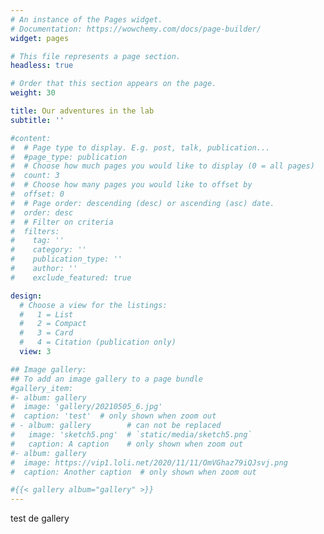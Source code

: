 ```yaml
---
# An instance of the Pages widget.
# Documentation: https://wowchemy.com/docs/page-builder/
widget: pages

# This file represents a page section.
headless: true

# Order that this section appears on the page.
weight: 30

title: Our adventures in the lab
subtitle: ''

#content:
#  # Page type to display. E.g. post, talk, publication...
#  #page_type: publication
#  # Choose how much pages you would like to display (0 = all pages)
#  count: 3
#  # Choose how many pages you would like to offset by
#  offset: 0
#  # Page order: descending (desc) or ascending (asc) date.
#  order: desc
#  # Filter on criteria
#  filters:
#    tag: ''
#    category: ''
#    publication_type: ''
#    author: ''
#    exclude_featured: true

design:
  # Choose a view for the listings:
  #   1 = List
  #   2 = Compact
  #   3 = Card
  #   4 = Citation (publication only)
  view: 3

## Image gallery:
## To add an image gallery to a page bundle
#gallery_item:  
#- album: gallery
#  image: 'gallery/20210505_6.jpg'
#  caption: 'test'  # only shown when zoom out
# - album: gallery        # can not be replaced
#   image: 'sketch5.png'  # `static/media/sketch5.png`
#   caption: A caption    # only shown when zoom out
#- album: gallery
#  image: https://vip1.loli.net/2020/11/11/OmVGhaz79iQJsvj.png
#  caption: Another caption  # only shown when zoom out

#{{< gallery album="gallery" >}}
---
```


test de gallery

